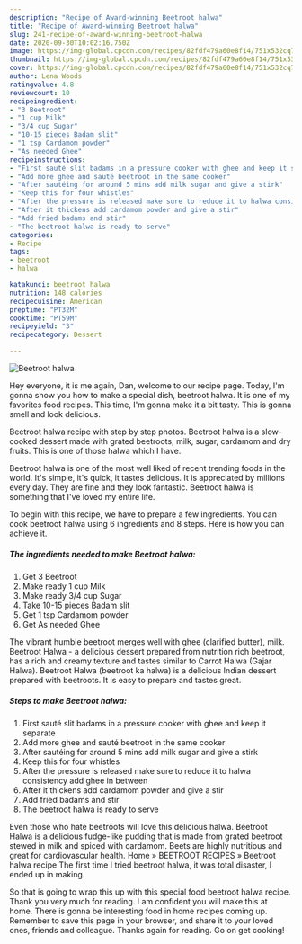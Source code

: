 ```yaml
---
description: "Recipe of Award-winning Beetroot halwa"
title: "Recipe of Award-winning Beetroot halwa"
slug: 241-recipe-of-award-winning-beetroot-halwa
date: 2020-09-30T10:02:16.750Z
image: https://img-global.cpcdn.com/recipes/82fdf479a60e8f14/751x532cq70/beetroot-halwa-recipe-main-photo.jpg
thumbnail: https://img-global.cpcdn.com/recipes/82fdf479a60e8f14/751x532cq70/beetroot-halwa-recipe-main-photo.jpg
cover: https://img-global.cpcdn.com/recipes/82fdf479a60e8f14/751x532cq70/beetroot-halwa-recipe-main-photo.jpg
author: Lena Woods
ratingvalue: 4.8
reviewcount: 10
recipeingredient:
- "3 Beetroot"
- "1 cup Milk"
- "3/4 cup Sugar"
- "10-15 pieces Badam slit"
- "1 tsp Cardamom powder"
- "As needed Ghee"
recipeinstructions:
- "First sauté slit badams in a pressure cooker with ghee and keep it separate"
- "Add more ghee and sauté beetroot in the same cooker"
- "After sautéing for around 5 mins add milk sugar and give a stirk"
- "Keep this for four whistles"
- "After the pressure is released make sure to reduce it to halwa consistency add ghee in between"
- "After it thickens add cardamom powder and give a stir"
- "Add fried badams and stir"
- "The beetroot halwa is ready to serve"
categories:
- Recipe
tags:
- beetroot
- halwa

katakunci: beetroot halwa 
nutrition: 148 calories
recipecuisine: American
preptime: "PT32M"
cooktime: "PT59M"
recipeyield: "3"
recipecategory: Dessert

---
```



![Beetroot halwa](https://img-global.cpcdn.com/recipes/82fdf479a60e8f14/751x532cq70/beetroot-halwa-recipe-main-photo.jpg)

Hey everyone, it is me again, Dan, welcome to our recipe page. Today, I'm gonna show you how to make a special dish, beetroot halwa. It is one of my favorites food recipes. This time, I'm gonna make it a bit tasty. This is gonna smell and look delicious.

Beetroot halwa recipe with step by step photos. Beetroot halwa is a slow-cooked dessert made with grated beetroots, milk, sugar, cardamom and dry fruits. This is one of those halwa which I have.

Beetroot halwa is one of the most well liked of recent trending foods in the world. It's simple, it's quick, it tastes delicious. It is appreciated by millions every day. They are fine and they look fantastic. Beetroot halwa is something that I've loved my entire life.


To begin with this recipe, we have to prepare a few ingredients. You can cook beetroot halwa using 6 ingredients and 8 steps. Here is how you can achieve it.

<!--inarticleads1-->

##### The ingredients needed to make Beetroot halwa:

1. Get 3 Beetroot
1. Make ready 1 cup Milk
1. Make ready 3/4 cup Sugar
1. Take 10-15 pieces Badam slit
1. Get 1 tsp Cardamom powder
1. Get As needed Ghee


The vibrant humble beetroot merges well with ghee (clarified butter), milk. Beetroot Halwa - a delicious dessert prepared from nutrition rich beetroot, has a rich and creamy texture and tastes similar to Carrot Halwa (Gajar Halwa). Beetroot Halwa (beetroot ka halwa) is a delicious Indian dessert prepared with beetroots. It is easy to prepare and tastes great. 

<!--inarticleads2-->

##### Steps to make Beetroot halwa:

1. First sauté slit badams in a pressure cooker with ghee and keep it separate
1. Add more ghee and sauté beetroot in the same cooker
1. After sautéing for around 5 mins add milk sugar and give a stirk
1. Keep this for four whistles
1. After the pressure is released make sure to reduce it to halwa consistency add ghee in between
1. After it thickens add cardamom powder and give a stir
1. Add fried badams and stir
1. The beetroot halwa is ready to serve


Even those who hate beetroots will love this delicious halwa. Beetroot Halwa is a delicious fudge-like pudding that is made from grated beetroot stewed in milk and spiced with cardamom. Beets are highly nutritious and great for cardiovascular health. Home » BEETROOT RECIPES » Beetroot halwa recipe The first time I tried beetroot halwa, it was total disaster, I ended up in making. 

So that is going to wrap this up with this special food beetroot halwa recipe. Thank you very much for reading. I am confident you will make this at home. There is gonna be interesting food in home recipes coming up. Remember to save this page in your browser, and share it to your loved ones, friends and colleague. Thanks again for reading. Go on get cooking!
